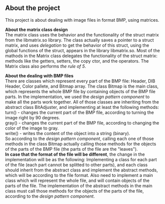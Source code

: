 About the project
--------------------------------------------------------------------------------------------------------------------------
This project is about dealing with image files in format BMP, using matrices.

**About the matrix class design**  
The matrix class uses the behavior and the functionality of the struct matrix from the libmatrix.so library.
The class actually saves a pointer to a struct matrix, and uses *delegation* to get the behavior of this struct, using the global functions of the struct, appears in the library libmatrix.so. Most of the mathods in the Matrix class delegates the functionality of the struct matrix: methods like the getters, setters, the copy ctor, and the operators.
The Matrix class also performs *the rule of 5*.

**About the dealing with BMP files**  
There are classes which represent every part of the BMP file: Header, DIB Header, Color pallete, and Bitmap array.
The class Bitmap is the main class, which represents the whole BMP file by containing objects of the BMP file parts.
In the implementation, we used the *design pattern component* to make all the parts work together.
All of those classes are inheriting from the abstract class BitAdjuster, and implementing at least the following methods:  
turn() - changes the current part of the BMP file, according to turning the image right by 90 degrees.  
gray() - changes the current part of the BMP file, according to changing the color of the image to gray.  
write() - writes the content of the object into a string (binary).  
So according to the *design pattern component*, calling each one of those methods in the class Bitmap actually calling
those methods for the objects of the parts of the BMP file (the parts of the file are the "leaves").  
**In case that the format of the file will be different**, the change in the implementation will be as the following:
Implementing a class for each part of the file (each part cannot be splitted to other parts), and each class should inherit from the abstract class and implement the abstract methods, which will be according to the file format.       Also need to implement a main class which will represent the whole file, and will contain objects of the parts of the file. The implementation of the abstract methods in the main class must call those methods for the objects of the parts of the file, according to the *design pattern component*. 